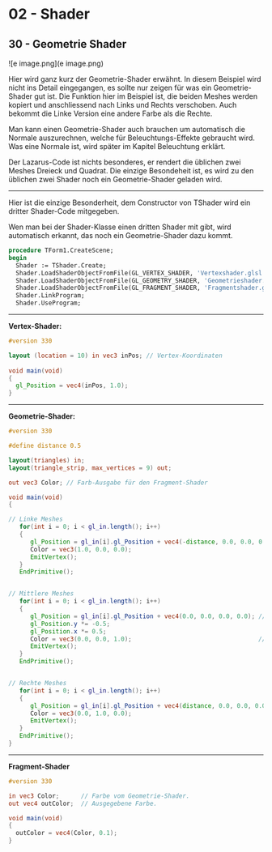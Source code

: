 # 02 - Shader
## 30 - Geometrie Shader

![e image.png](e image.png)

Hier wird ganz kurz der Geometrie-Shader erwähnt.
In diesem Beispiel wird nicht ins Detail eingegangen, es sollte nur zeigen für was ein Geometrie-Shader gut ist.
Die Funktion hier im Beispiel ist, die beiden Meshes werden kopiert und anschliessend nach Links und Rechts verschoben.
Auch bekommt die Linke Version eine andere Farbe als die Rechte.

Man kann einen Geometrie-Shader auch brauchen um automatisch die Normale auszurechnen, welche für Beleuchtungs-Effekte gebraucht wird.
Was eine Normale ist, wird später im Kapitel Beleuchtung erklärt.

Der Lazarus-Code ist nichts besonderes, er rendert die üblichen zwei Meshes Dreieck und Quadrat.
Die einzige Besondeheit ist, es wird zu den üblichen zwei Shader noch ein Geometrie-Shader geladen wird.

---
Hier ist die einzige Besonderheit, dem Constructor von TShader wird ein dritter Shader-Code mitgegeben.

Wen man bei der Shader-Klasse einen dritten Shader mit gibt, wird automatisch erkannt, das noch ein Geometrie-Shader dazu kommt.

```pascal
procedure TForm1.CreateScene;
begin
  Shader := TShader.Create;
  Shader.LoadShaderObjectFromFile(GL_VERTEX_SHADER, 'Vertexshader.glsl');
  Shader.LoadShaderObjectFromFile(GL_GEOMETRY_SHADER, 'Geometrieshader.glsl');
  Shader.LoadShaderObjectFromFile(GL_FRAGMENT_SHADER, 'Fragmentshader.glsl');
  Shader.LinkProgram;
  Shader.UseProgram;
```


---
**Vertex-Shader:**

```glsl
#version 330

layout (location = 10) in vec3 inPos; // Vertex-Koordinaten
 
void main(void)
{
  gl_Position = vec4(inPos, 1.0);
}

```


---
**Geometrie-Shader:**

```glsl
#version 330

#define distance 0.5

layout(triangles) in;
layout(triangle_strip, max_vertices = 9) out;

out vec3 Color; // Farb-Ausgabe für den Fragment-Shader 

void main(void)
{

// Linke Meshes
   for(int i = 0; i < gl_in.length(); i++)
   {
      gl_Position = gl_in[i].gl_Position + vec4(-distance, 0.0, 0.0, 0.0); // nach Links verschieben
      Color = vec3(1.0, 0.0, 0.0);                                         // Links Rot
      EmitVertex();
   }
   EndPrimitive();


// Mittlere Meshes
   for(int i = 0; i < gl_in.length(); i++)
   {
      gl_Position = gl_in[i].gl_Position + vec4(0.0, 0.0, 0.0, 0.0); // nicht verschieben
      gl_Position.y *= -0.5;
      gl_Position.x *= 0.5;
      Color = vec3(0.0, 0.0, 1.0);                                   // Mitte blau
      EmitVertex();
   }
   EndPrimitive();


// Rechte Meshes
   for(int i = 0; i < gl_in.length(); i++)
   {
      gl_Position = gl_in[i].gl_Position + vec4(distance, 0.0, 0.0, 0.0);  // nach Rechts verschieben
      Color = vec3(0.0, 1.0, 0.0);                                         // Rechts Grün
      EmitVertex();
   }
   EndPrimitive();
}

```


---
**Fragment-Shader**

```glsl
#version 330

in vec3 Color;      // Farbe vom Geometrie-Shader.
out vec4 outColor;  // Ausgegebene Farbe.

void main(void)
{
  outColor = vec4(Color, 0.1);
}

```


